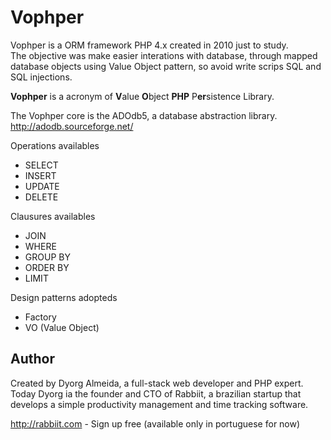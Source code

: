 # Vophper

Vophper is a ORM framework PHP 4.x created in 2010 just to study.   
The objective was make easier interations with database, through mapped database objects using Value Object pattern, so avoid write scrips SQL and SQL injections.

**Vophper** is a acronym of **V**alue **O**bject **PHP** P**er**sistence Library.   

The Vophper core is the ADOdb5, a database abstraction library.  
http://adodb.sourceforge.net/

Operations availables
* SELECT
* INSERT 
* UPDATE
* DELETE

Clausures availables
* JOIN
* WHERE
* GROUP BY
* ORDER BY
* LIMIT

Design patterns adopteds   
* Factory  
* VO (Value Object)  

## Author

Created by Dyorg Almeida, a full-stack web developer and PHP expert. 
Today Dyorg ia the founder and CTO of Rabbiit, a brazilian startup that develops a simple productivity management and time tracking software.  

http://rabbiit.com - Sign up free  (available only in portuguese for now)



